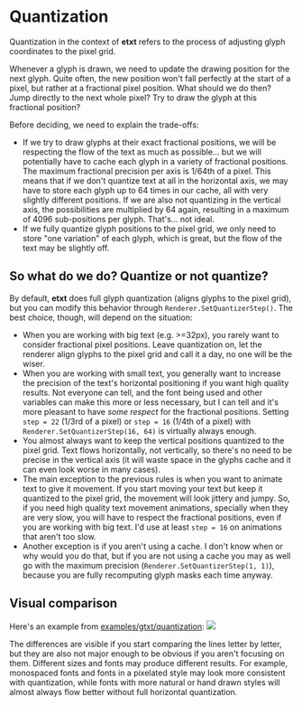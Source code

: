# Quantization

Quantization in the context of **etxt** refers to the process of adjusting glyph coordinates to the pixel grid.

Whenever a glyph is drawn, we need to update the drawing position for the next glyph. Quite often, the new position won't fall perfectly at the start of a pixel, but rather at a fractional pixel position. What should we do then? Jump directly to the next whole pixel? Try to draw the glyph at this fractional position?

Before deciding, we need to explain the trade-offs:
- If we try to draw glyphs at their exact fractional positions, we will be respecting the flow of the text as much as possible... but we will potentially have to cache each glyph in a variety of fractional positions. The maximum fractional precision per axis is 1/64th of a pixel. This means that if we don't quantize text at all in the horizontal axis, we may have to store each glyph up to 64 times in our cache, all with very slightly different positions. If we are also not quantizing in the vertical axis, the possibilities are multiplied by 64 again, resulting in a maximum of 4096 sub-positions per glyph. That's... not ideal.
- If we fully quantize glyph positions to the pixel grid, we only need to store "one variation" of each glyph, which is great, but the flow of the text may be slightly off.

## So what do we do? Quantize or not quantize?

By default, **etxt** does full glyph quantization (aligns glyphs to the pixel grid), but you can modify this behavior through `Renderer.SetQuantizerStep()`. The best choice, though, will depend on the situation:
- When you are working with big text (e.g. >=32px), you rarely want to consider fractional pixel positions. Leave quantization on, let the renderer align glyphs to the pixel grid and call it a day, no one will be the wiser.
- When you are working with small text, you generally want to increase the precision of the text's horizontal positioning if you want high quality results. Not everyone can tell, and the font being used and other variables can make this more or less necessary, but I can tell and it's more pleasant to have *some respect* for the fractional positions. Setting `step = 22` (1/3rd of a pixel) or `step = 16` (1/4th of a pixel) with `Renderer.SetQuantizerStep(16, 64)` is virtually always enough.
- You almost always want to keep the vertical positions quantized to the pixel grid. Text flows horizontally, not vertically, so there's no need to be precise in the vertical axis (it will waste space in the glyphs cache and it can even look worse in many cases).
- The main exception to the previous rules is when you want to animate text to give it movement. If you start moving your text but keep it quantized to the pixel grid, the movement will look jittery and jumpy. So, if you need high quality text movement animations, specially when they are very slow, you will have to respect the fractional positions, even if you are working with big text. I'd use at least `step = 16` on animations that aren't too slow.
- Another exception is if you aren't using a cache. I don't know when or why would you do that, but if you are not using a cache you may as well go with the maximum precision (`Renderer.SetQuantizerStep(1, 1)`), because you are fully recomputing glyph masks each time anyway.

## Visual comparison

Here's an example from [examples/gtxt/quantization](https://github.com/tinne26/etxt/blob/v0.0.9/examples/gtxt/quantization/main.go):
![](https://github.com/tinne26/etxt/blob/v0.0.9/docs/img/gtxt_quantization.png?raw=true)

The differences are visible if you start comparing the lines letter by letter, but they are also not major enough to be obvious if you aren't focusing on them. Different sizes and fonts may produce different results. For example, monospaced fonts and fonts in a pixelated style may look more consistent with quantization, while fonts with more natural or hand drawn styles will almost always flow better without full horizontal quantization.
